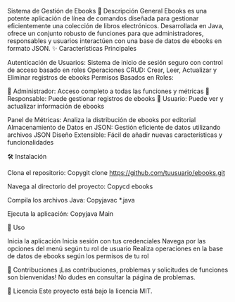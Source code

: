 Sistema de Gestión de Ebooks
🚀 Descripción General
Ebooks es una potente aplicación de línea de comandos diseñada para gestionar eficientemente una colección de libros electrónicos. Desarrollada en Java, ofrece un conjunto robusto de funciones para que administradores, responsables y usuarios interactúen con una base de datos de ebooks en formato JSON.
✨ Características Principales

Autenticación de Usuarios: Sistema de inicio de sesión seguro con control de acceso basado en roles
Operaciones CRUD: Crear, Leer, Actualizar y Eliminar registros de ebooks
Permisos Basados en Roles:

👑 Administrador: Acceso completo a todas las funciones y métricas
👔 Responsable: Puede gestionar registros de ebooks
👤 Usuario: Puede ver y actualizar información de ebooks


Panel de Métricas: Analiza la distribución de ebooks por editorial
Almacenamiento de Datos en JSON: Gestión eficiente de datos utilizando archivos JSON
Diseño Extensible: Fácil de añadir nuevas características y funcionalidades

🛠️ Instalación

Clona el repositorio:
Copygit clone https://github.com/tuusuario/ebooks.git

Navega al directorio del proyecto:
Copycd ebooks

Compila los archivos Java:
Copyjavac *.java

Ejecuta la aplicación:
Copyjava Main


🚦 Uso

Inicia la aplicación
Inicia sesión con tus credenciales
Navega por las opciones del menú según tu rol de usuario
Realiza operaciones en la base de datos de ebooks según los permisos de tu rol

🤝 Contribuciones
¡Las contribuciones, problemas y solicitudes de funciones son bienvenidas! No dudes en consultar la página de problemas.

📝 Licencia
Este proyecto está bajo la licencia MIT.
